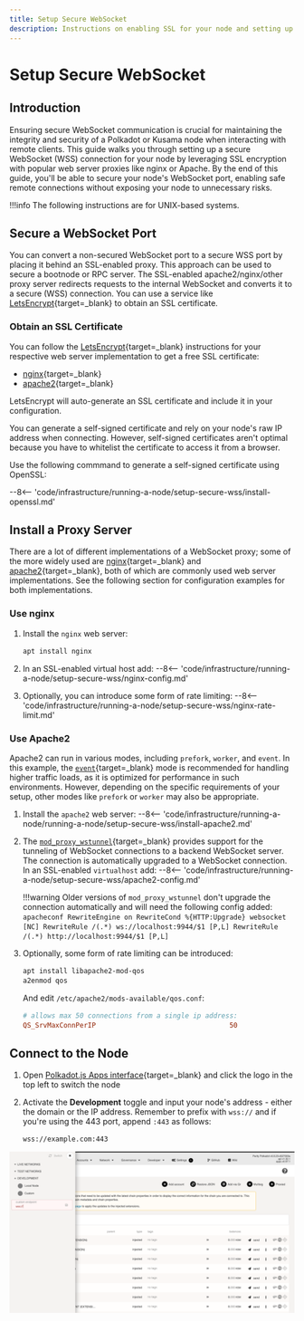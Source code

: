```yaml
---
title: Setup Secure WebSocket
description: Instructions on enabling SSL for your node and setting up a secure WebSocket proxy server using nginx for remote connections.
---
```


# Setup Secure WebSocket

## Introduction

Ensuring secure WebSocket communication is crucial for maintaining the integrity and security of a Polkadot or Kusama node when interacting with remote clients. This guide walks you through setting up a secure WebSocket (WSS) connection for your node by leveraging SSL encryption with popular web server proxies like nginx or Apache. By the end of this guide, you'll be able to secure your node's WebSocket port, enabling safe remote connections without exposing your node to unnecessary risks.

!!!info
    The following instructions are for UNIX-based systems.

## Secure a WebSocket Port

You can convert a non-secured WebSocket port to a secure WSS port by placing it behind an SSL-enabled proxy. This approach can be used to secure a bootnode or RPC server. The SSL-enabled apache2/nginx/other proxy server redirects requests to the internal WebSocket and converts it to a secure (WSS) connection. You can use a service like [LetsEncrypt](https://letsencrypt.org/){target=\_blank} to obtain an SSL certificate.

### Obtain an SSL Certificate

You can follow the [LetsEncrypt](https://letsencrypt.org/){target=\_blank} instructions for your respective web server implementation to get a free SSL certificate:

-  [nginx](https://certbot.eff.org/instructions?ws=nginx&os=ubuntufocal){target=\_blank}
-  [apache2](https://certbot.eff.org/instructions?ws=apache&os=ubuntufocal){target=\_blank}
 
LetsEncrypt will auto-generate an SSL certificate and include it in your configuration.

You can generate a self-signed certificate and rely on your node's raw IP address when connecting. However, self-signed certificates aren't optimal because you have to whitelist the certificate to access it from a browser.

Use the following commmand to generate a self-signed certificate using OpenSSL:

--8<-- 'code/infrastructure/running-a-node/setup-secure-wss/install-openssl.md'

## Install a Proxy Server

There are a lot of different implementations of a WebSocket proxy; some of the more widely used are [nginx](https://www.nginx.com/){target=\_blank} and [apache2](https://httpd.apache.org/){target=\_blank}, both of which are commonly used web server implementations. See the following section for configuration examples for both implementations.

### Use nginx

1. Install the `nginx` web server: 
    ```bash
    apt install nginx
    ```

2. In an SSL-enabled virtual host add:
    --8<-- 'code/infrastructure/running-a-node/setup-secure-wss/nginx-config.md'

3. Optionally, you can introduce some form of rate limiting:
    --8<-- 'code/infrastructure/running-a-node/setup-secure-wss/nginx-rate-limit.md'

### Use Apache2

Apache2 can run in various modes, including `prefork`, `worker`, and `event`. In this example, the [`event`](https://httpd.apache.org/docs/2.4/mod/event.html){target=\_blank} mode is recommended for handling higher traffic loads, as it is optimized for performance in such environments. However, depending on the specific requirements of your setup, other modes like `prefork` or `worker` may also be appropriate.

1. Install the `apache2` web server:
    --8<-- 'code/infrastructure/running-a-node/running-a-node/setup-secure-wss/install-apache2.md'

2. The [`mod_proxy_wstunnel`](https://httpd.apache.org/docs/2.4/mod/mod_proxy_wstunnel.html){target=\_blank} provides support for the tunneling of WebSocket connections to a backend WebSocket server. The connection is automatically upgraded to a WebSocket connection. In an SSL-enabled `virtualhost` add:
    --8<-- 'code/infrastructure/running-a-node/setup-secure-wss/apache2-config.md'

    !!!warning 
        Older versions of `mod_proxy_wstunnel` don't upgrade the connection automatically and will need the following config added:
        ```apacheconf
        RewriteEngine on
        RewriteCond %{HTTP:Upgrade} websocket [NC]
        RewriteRule /(.*) ws://localhost:9944/$1 [P,L]
        RewriteRule /(.*) http://localhost:9944/$1 [P,L]
        ```

3. Optionally, some form of rate limiting can be introduced:

    ```bash
    apt install libapache2-mod-qos
    a2enmod qos
    ```

    And edit `/etc/apache2/mods-available/qos.conf`:

    ```conf
    # allows max 50 connections from a single ip address:
    QS_SrvMaxConnPerIP                                 50
    ```

## Connect to the Node

1. Open [Polkadot.js Apps interface](https://polkadot.js.org/apps){target=\_blank} and click the logo in the top left to switch the node
2. Activate the **Development** toggle and input your node's address - either the domain or the IP address. Remember to prefix with `wss://` and if you're using the 443 port, append `:443` as follows:

    ```bash
    wss://example.com:443
    ```

![A sync-in-progress chain connected to Polkadot.js UI](/images/infrastructure/running-a-validator/running-a-node/setup-secure-wss/setup-secure-wss-1.webp)